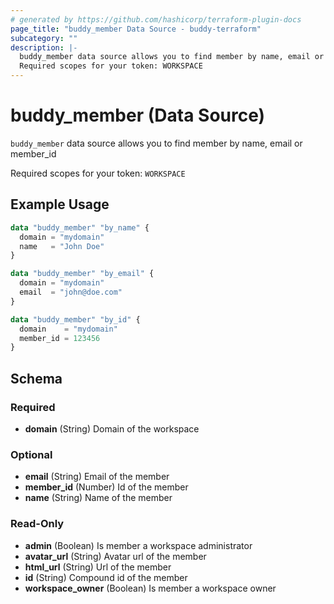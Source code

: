 ```yaml
---
# generated by https://github.com/hashicorp/terraform-plugin-docs
page_title: "buddy_member Data Source - buddy-terraform"
subcategory: ""
description: |-
  buddy_member data source allows you to find member by name, email or member_id
  Required scopes for your token: WORKSPACE
---
```


# buddy_member (Data Source)

`buddy_member` data source allows you to find member by name, email or member_id

Required scopes for your token: `WORKSPACE`

## Example Usage

```terraform
data "buddy_member" "by_name" {
  domain = "mydomain"
  name   = "John Doe"
}

data "buddy_member" "by_email" {
  domain = "mydomain"
  email  = "john@doe.com"
}

data "buddy_member" "by_id" {
  domain    = "mydomain"
  member_id = 123456
}
```

<!-- schema generated by tfplugindocs -->
## Schema

### Required

- **domain** (String) Domain of the workspace

### Optional

- **email** (String) Email of the member
- **member_id** (Number) Id of the member
- **name** (String) Name of the member

### Read-Only

- **admin** (Boolean) Is member a workspace administrator
- **avatar_url** (String) Avatar url of the member
- **html_url** (String) Url of the member
- **id** (String) Compound id of the member
- **workspace_owner** (Boolean) Is member a workspace owner



